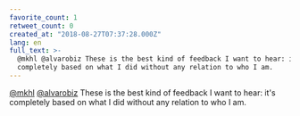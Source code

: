 ```yaml
---
favorite_count: 1
retweet_count: 0
created_at: "2018-08-27T07:37:28.000Z"
lang: en
full_text: >-
  @mkhl @alvarobiz These is the best kind of feedback I want to hear: it's
  completely based on what I did without any relation to who I am.
---
```


[@mkhl](https://twitter.com/mkhl) [@alvarobiz](https://twitter.com/alvarobiz)
These is the best kind of feedback I want to hear: it's completely based on what
I did without any relation to who I am.
